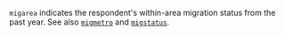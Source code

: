 `migarea` indicates the respondent's within-area migration status from the past year. See also [`migmetro`](migmetro.md) and [`migstatus`](migstatus.md).
